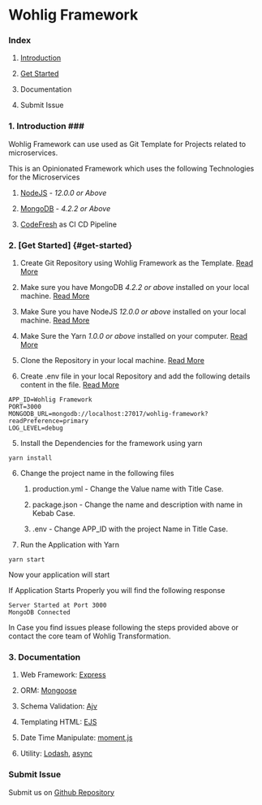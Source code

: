 # Wohlig Framework

### Index

1. [Introduction](#introduction)

2. [Get Started](#get-started)

3. Documentation

4. Submit Issue

### 1. Introduction ### <a name="introduction"></a>

Wohlig Framework can use used as Git Template for Projects related to microservices.

This is an Opinionated Framework which uses the following Technologies for the Microservices

1. [NodeJS](https://nodejs.org) - _12.0.0 or Above_

2. [MongoDB](www.mongodb.com/try/download/community) - _4.2.2 or Above_

3. [CodeFresh](https://codefresh.io) as CI CD Pipeline

### 2. [Get Started] {#get-started}

1. Create Git Repository using Wohlig Framework as the Template. [Read More](https://docs.github.com/en/github/creating-cloning-and-archiving-repositories/creating-a-repository-from-a-template)

2. Make sure you have MongoDB _4.2.2 or above_ installed on your local machine. [Read More](https://docs.mongodb.com/manual/installation/)

3. Make Sure you have NodeJS _12.0.0 or above_ installed on your local machine. [Read More](https://nodejs.org/en/)

4. Make Sure the Yarn _1.0.0 or above_ installed on your computer. [Read More ](https://yarnpkg.com)

5. Clone the Repository in your local machine. [Read More](https://docs.github.com/en/github/creating-cloning-and-archiving-repositories/cloning-a-repository)

6. Create .env file in your local Repository and add the following details content in the file. [Read More](https://www.npmjs.com/package/dotenv)

```shell
APP_ID=Wohlig Framework
PORT=3000
MONGODB_URL=mongodb://localhost:27017/wohlig-framework?readPreference=primary
LOG_LEVEL=debug

```

5. Install the Dependencies for the framework using yarn

```shell
yarn install
```

6. Change the project name in the following files

    1. production.yml - Change the Value name with Title Case.

    2. package.json - Change the name and description with name in Kebab Case.

    3. .env - Change APP_ID with the project Name in Title Case.

7. Run the Application with Yarn

```shell
yarn start
```

Now your application will start

If Application Starts Properly you will find the following response

```shell
Server Started at Port 3000
MongoDB Connected
```

In Case you find issues please following the steps provided above or contact the core team of Wohlig Transformation.

### 3. Documentation

1. Web Framework: [Express](https://expressjs.com)

2. ORM: [Mongoose](https://mongoosejs.com)

3. Schema Validation: [Ajv](https://ajv.js.org)

4. Templating HTML: [EJS](https://ejs.co)

5. Date Time Manipulate: [moment.js](https://momentjs.com)

6. Utility: [Lodash](https://lodash.com), [async](https://caolan.github.io/async/v3/)

### Submit Issue

Submit us on [Github Repository](https://github.com/wohlig/wohligFramework/issues)
